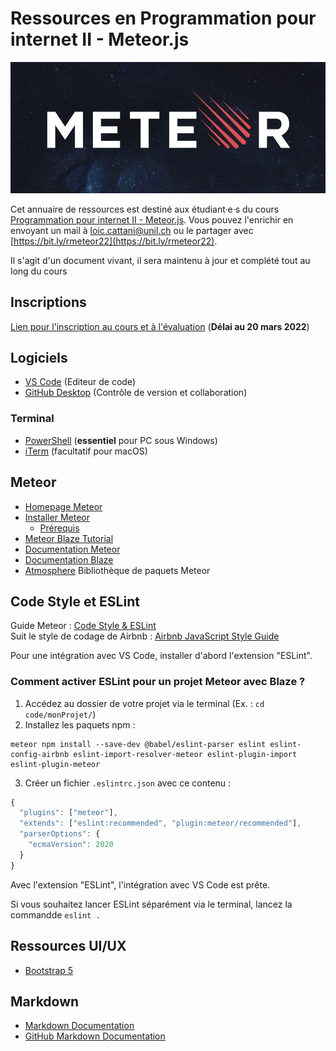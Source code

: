# Ressources en Programmation pour internet II - Meteor.js

![Meteor](./images/meteor-logo.png)

Cet annuaire de ressources est destiné aux étudiant·e·s du cours [Programmation pour internet II - Meteor.js](https://applicationspub.unil.ch/interpub/noauth/php/Ud/ficheCours.php?v_enstyid=45169&v_langue=fr). Vous pouvez l'enrichir en envoyant un mail à [loic.cattani@unil.ch](mailto:loic.cattani@unil.ch?subject=Une%20nouvelle%20ressource%20en%20Meteor.js!) ou le partager avec [https://bit.ly/rmeteor22](https://bit.ly/rmeteor22).

Il s'agit d'un document vivant, il sera maintenu à jour et complété tout au long du cours

## Inscriptions

[Lien pour l'inscription au cours et à l'évaluation](https://www.unil.ch/lettres/fr/home/menuguid/etudiantes/enseignements-evaluations.html) (**Délai au 20 mars 2022**)

## Logiciels

- [VS Code](https://code.visualstudio.com/) (Editeur de code)
- [GitHub Desktop](https://desktop.github.com/) (Contrôle de version et collaboration)

### Terminal

- [PowerShell](https://docs.microsoft.com/en-us/powershell/scripting/install/installing-powershell-on-windows?view=powershell-7.2) (**essentiel** pour PC sous Windows)
- [iTerm](https://iterm2.com/) (facultatif pour macOS)

## Meteor

- [Homepage Meteor](https://www.meteor.com/)
- [Installer Meteor](https://www.meteor.com/developers/install)
  - [Prérequis](https://docs.meteor.com/install.html#prereqs)
- [Meteor Blaze Tutorial](https://blaze-tutorial.meteor.com/)
- [Documentation Meteor](https://docs.meteor.com/#/full/)
- [Documentation Blaze](http://blazejs.org/guide/introduction.html)
- [Atmosphere](https://atmospherejs.com/) Bibliothèque de paquets Meteor

## Code Style et ESLint
Guide Meteor : [Code Style & ESLint](https://guide.meteor.com/code-style.html)  
Suit le style de codage de Airbnb : [Airbnb JavaScript Style Guide](https://github.com/airbnb/javascript)

Pour une intégration avec VS Code, installer d'abord l'extension "ESLint".

### Comment activer ESLint pour un projet Meteor avec Blaze ?
1. Accédez au dossier de votre projet via le terminal (Ex. : `cd code/monProjet/`)
2. Installez les paquets npm :
```
meteor npm install --save-dev @babel/eslint-parser eslint eslint-config-airbnb eslint-import-resolver-meteor eslint-plugin-import eslint-plugin-meteor
```
3. Créer un fichier `.eslintrc.json` avec ce contenu :
```js
{
  "plugins": ["meteor"],
  "extends": ["eslint:recommended", "plugin:meteor/recommended"],
  "parserOptions": {
    "ecmaVersion": 2020
  }
}
```

Avec l'extension "ESLint", l'intégration avec VS Code est prête.

Si vous souhaitez lancer ESLint séparément via le terminal, lancez la commandde `eslint .`

## Ressources UI/UX

- [Bootstrap 5](https://getbootstrap.com/)

## Markdown

- [Markdown Documentation](https://www.markdownguide.org/basic-syntax/)
- [GitHub Markdown Documentation](https://docs.github.com/en/get-started/writing-on-github/getting-started-with-writing-and-formatting-on-github/basic-writing-and-formatting-syntax)
